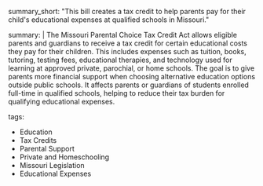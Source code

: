 summary_short: "This bill creates a tax credit to help parents pay for their child's educational expenses at qualified schools in Missouri."

summary: |
  The Missouri Parental Choice Tax Credit Act allows eligible parents and guardians to receive a tax credit for certain educational costs they pay for their children. This includes expenses such as tuition, books, tutoring, testing fees, educational therapies, and technology used for learning at approved private, parochial, or home schools. The goal is to give parents more financial support when choosing alternative education options outside public schools. It affects parents or guardians of students enrolled full-time in qualified schools, helping to reduce their tax burden for qualifying educational expenses.

tags:
  - Education
  - Tax Credits
  - Parental Support
  - Private and Homeschooling
  - Missouri Legislation
  - Educational Expenses
